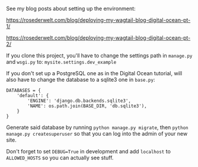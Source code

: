 See my blog posts about setting up the environment:

https://rosederwelt.com/blog/deploying-my-wagtail-blog-digital-ocean-pt-1/

https://rosederwelt.com/blog/deploying-my-wagtail-blog-digital-ocean-pt-2/

If you clone this project, you'll have to change the settings path in `manage.py` and `wsgi.py` to:
`mysite.settings.dev_example`


If you don't set up a PostgreSQL one as in the Digital Ocean tutorial, will also have to change the database to a sqlite3 one in `base.py`:

```
DATABASES = {
    'default': {
        'ENGINE': 'django.db.backends.sqlite3',
        'NAME': os.path.join(BASE_DIR, 'db.sqlite3'),
    }
}
```

Generate said database by running `python manage.py migrate`, then `python manage.py createsuperuser` so that you can log into the admin of your new site.

Don't forget to set `DEBUG=True` in development and add `localhost` to `ALLOWED_HOSTS` so you can actually see stuff.

